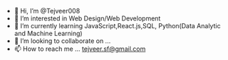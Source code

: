 - 👋 Hi, I’m @Tejveer008
- 👀 I’m interested in Web Design/Web Development
- 🌱 I’m currently learning JavaScript,React.js,SQL, Python(Data Analytic and Machine Learning)
- 💞️ I’m looking to collaborate on ...
- 📫 How to reach me ... tejveer.sf@gmail.com

<!---
Tejveer008/Tejveer008 is a ✨ special ✨ repository because its `README.md` (this file) appears on your GitHub profile.
You can click the Preview link to take a look at your changes.
--->
